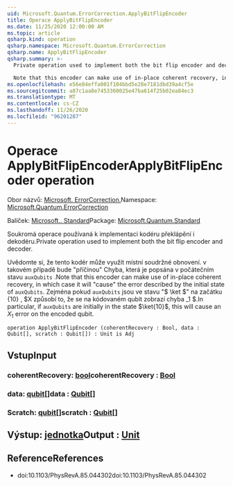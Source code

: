 ```yaml
---
uid: Microsoft.Quantum.ErrorCorrection.ApplyBitFlipEncoder
title: Operace ApplyBitFlipEncoder
ms.date: 11/25/2020 12:00:00 AM
ms.topic: article
qsharp.kind: operation
qsharp.namespace: Microsoft.Quantum.ErrorCorrection
qsharp.name: ApplyBitFlipEncoder
qsharp.summary: >-
  Private operation used to implement both the bit flip encoder and decoder.

  Note that this encoder can make use of in-place coherent recovery, in which case it will "cause" the error described by the initial state of `auxQubits`. In particular, if `auxQubits` are initially in the state $\ket{10}$, this will cause an $X_1$ error on the encoded qubit.
ms.openlocfilehash: e56e84effa001f104bbd5e28e7181dbd39a4cf5e
ms.sourcegitcommit: a87c1aa8e7453360025e47ba614f25b02ea84ec3
ms.translationtype: MT
ms.contentlocale: cs-CZ
ms.lasthandoff: 11/26/2020
ms.locfileid: "96201287"
---
```

# <a name="applybitflipencoder-operation"></a><span data-ttu-id="cd4ad-102">Operace ApplyBitFlipEncoder</span><span class="sxs-lookup"><span data-stu-id="cd4ad-102">ApplyBitFlipEncoder operation</span></span>

<span data-ttu-id="cd4ad-103">Obor názvů: [Microsoft. ErrorCorrection.](xref:Microsoft.Quantum.ErrorCorrection)</span><span class="sxs-lookup"><span data-stu-id="cd4ad-103">Namespace: [Microsoft.Quantum.ErrorCorrection](xref:Microsoft.Quantum.ErrorCorrection)</span></span>

<span data-ttu-id="cd4ad-104">Balíček: [Microsoft.. Standard](https://nuget.org/packages/Microsoft.Quantum.Standard)</span><span class="sxs-lookup"><span data-stu-id="cd4ad-104">Package: [Microsoft.Quantum.Standard](https://nuget.org/packages/Microsoft.Quantum.Standard)</span></span>


<span data-ttu-id="cd4ad-105">Soukromá operace používaná k implementaci kodéru překlápění i dekodéru.</span><span class="sxs-lookup"><span data-stu-id="cd4ad-105">Private operation used to implement both the bit flip encoder and decoder.</span></span>

<span data-ttu-id="cd4ad-106">Uvědomte si, že tento kodér může využít místní soudržné obnovení. v takovém případě bude "příčinou" Chyba, která je popsána v počátečním stavu `auxQubits` .</span><span class="sxs-lookup"><span data-stu-id="cd4ad-106">Note that this encoder can make use of in-place coherent recovery, in which case it will "cause" the error described by the initial state of `auxQubits`.</span></span>
<span data-ttu-id="cd4ad-107">Zejména pokud `auxQubits` jsou ve stavu "$ \ket $" na začátku {10} , $X způsobí to, že se na kódovaném qubit zobrazí chyba _1 $.</span><span class="sxs-lookup"><span data-stu-id="cd4ad-107">In particular, if `auxQubits` are initially in the state $\ket{10}$, this will cause an $X_1$ error on the encoded qubit.</span></span>

```qsharp
operation ApplyBitFlipEncoder (coherentRecovery : Bool, data : Qubit[], scratch : Qubit[]) : Unit is Adj
```


## <a name="input"></a><span data-ttu-id="cd4ad-108">Vstup</span><span class="sxs-lookup"><span data-stu-id="cd4ad-108">Input</span></span>

### <a name="coherentrecovery--bool"></a><span data-ttu-id="cd4ad-109">coherentRecovery: [bool](xref:microsoft.quantum.lang-ref.bool)</span><span class="sxs-lookup"><span data-stu-id="cd4ad-109">coherentRecovery : [Bool](xref:microsoft.quantum.lang-ref.bool)</span></span>




### <a name="data--qubit"></a><span data-ttu-id="cd4ad-110">data: [qubit](xref:microsoft.quantum.lang-ref.qubit)[]</span><span class="sxs-lookup"><span data-stu-id="cd4ad-110">data : [Qubit](xref:microsoft.quantum.lang-ref.qubit)[]</span></span>




### <a name="scratch--qubit"></a><span data-ttu-id="cd4ad-111">Scratch: [qubit](xref:microsoft.quantum.lang-ref.qubit)[]</span><span class="sxs-lookup"><span data-stu-id="cd4ad-111">scratch : [Qubit](xref:microsoft.quantum.lang-ref.qubit)[]</span></span>





## <a name="output--unit"></a><span data-ttu-id="cd4ad-112">Výstup: [jednotka](xref:microsoft.quantum.lang-ref.unit)</span><span class="sxs-lookup"><span data-stu-id="cd4ad-112">Output : [Unit](xref:microsoft.quantum.lang-ref.unit)</span></span>



## <a name="references"></a><span data-ttu-id="cd4ad-113">Reference</span><span class="sxs-lookup"><span data-stu-id="cd4ad-113">References</span></span>

- <span data-ttu-id="cd4ad-114">doi:10.1103/PhysRevA.85.044302</span><span class="sxs-lookup"><span data-stu-id="cd4ad-114">doi:10.1103/PhysRevA.85.044302</span></span>